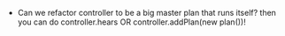 
 * Can we refactor controller to be a big master plan that runs itself? then you can do controller.hears OR controller.addPlan(new plan())!

